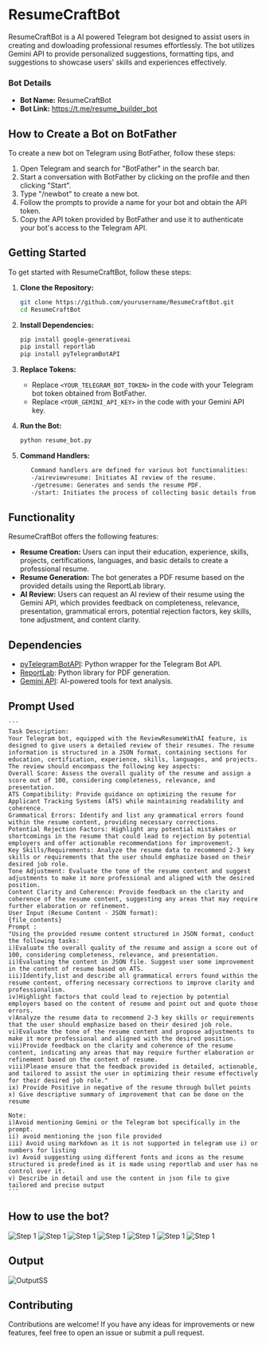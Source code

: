 # ResumeCraftBot

ResumeCraftBot is a AI powered Telegram bot designed to assist users in creating and dowloading professional resumes effortlessly. The bot utilizes Gemini API to provide personalized suggestions, formatting tips, and suggestions to showcase users' skills and experiences effectively.

### Bot Details

- **Bot Name:** ResumeCraftBot
- **Bot Link:** https://t.me/resume_builder_bot

## How to Create a Bot on BotFather

To create a new bot on Telegram using BotFather, follow these steps:

1. Open Telegram and search for "BotFather" in the search bar.
2. Start a conversation with BotFather by clicking on the profile and then clicking "Start".
3. Type "/newbot" to create a new bot.
4. Follow the prompts to provide a name for your bot and obtain the API token.
5. Copy the API token provided by BotFather and use it to authenticate your bot's access to the Telegram API.


## Getting Started

To get started with ResumeCraftBot, follow these steps:

1. **Clone the Repository:**

    ```bash
    git clone https://github.com/yourusername/ResumeCraftBot.git
    cd ResumeCraftBot
    ```

2. **Install Dependencies:**

    ```bash
    pip install google-generativeai
    pip install reportlab
    pip install pyTelegramBotAPI
    ```

3. **Replace Tokens:**

    - Replace `<YOUR_TELEGRAM_BOT_TOKEN>` in the code with your Telegram bot token obtained from BotFather.
    - Replace `<YOUR_GEMINI_API_KEY>` in the code with your Gemini API key.

4. **Run the Bot:**

    ```bash
    python resume_bot.py
    ```

5. **Command Handlers:**
   ```bash
      Command handlers are defined for various bot functionalities:
      -/aireviewresume: Initiates AI review of the resume.
      -/getresume: Generates and sends the resume PDF.
      -/start: Initiates the process of collecting basic details from the user.
   ```

## Functionality

ResumeCraftBot offers the following features:

- **Resume Creation:** Users can input their education, experience, skills, projects, certifications, languages, and basic details to create a professional resume.
- **Resume Generation:** The bot generates a PDF resume based on the provided details using the ReportLab library.
- **AI Review:** Users can request an AI review of their resume using the Gemini API, which provides feedback on completeness, relevance, presentation, grammatical errors, potential rejection factors, key skills, tone adjustment, and content clarity.

## Dependencies

- [pyTelegramBotAPI](https://github.com/eternnoir/pyTelegramBotAPI): Python wrapper for the Telegram Bot API.
- [ReportLab](https://bitbucket.org/rptlab/reportlab/src/master/): Python library for PDF generation.
- [Gemini API](https://geminiapi.com/): AI-powered tools for text analysis.

## Prompt Used
    ```
    Task Description:
    Your Telegram bot, equipped with the ReviewResumeWithAI feature, is designed to give users a detailed review of their resumes. The resume information is structured in a JSON format, containing sections for       education, certification, experience, skills, languages, and projects. The review should encompass the following key aspects:
    Overall Score: Assess the overall quality of the resume and assign a score out of 100, considering completeness, relevance, and presentation.
    ATS Compatibility: Provide guidance on optimizing the resume for Applicant Tracking Systems (ATS) while maintaining readability and coherence.
    Grammatical Errors: Identify and list any grammatical errors found within the resume content, providing necessary corrections.
    Potential Rejection Factors: Highlight any potential mistakes or shortcomings in the resume that could lead to rejection by potential employers and offer actionable recommendations for improvement.
    Key Skills/Requirements: Analyze the resume data to recommend 2-3 key skills or requirements that the user should emphasize based on their desired job role.
    Tone Adjustment: Evaluate the tone of the resume content and suggest adjustments to make it more professional and aligned with the desired position.
    Content Clarity and Coherence: Provide feedback on the clarity and coherence of the resume content, suggesting any areas that may require further elaboration or refinement.
    User Input (Resume Content - JSON format):
    {file_contents}
    Prompt :
    "Using the provided resume content structured in JSON format, conduct the following tasks:
    i)Evaluate the overall quality of the resume and assign a score out of 100, considering completeness, relevance, and presentation.
    ii)Evaluating the content in JSON file. Suggest user some improvement in the content of resume based on ATS.
    iii)Identify,list and describe all grammatical errors found within the resume content, offering necessary corrections to improve clarity and professionalism.
    iv)Highlight factors that could lead to rejection by potential employers based on the content of resume and point out and quote those errors.
    v)Analyze the resume data to recommend 2-3 key skills or requirements that the user should emphasize based on their desired job role.
    vi)Evaluate the tone of the resume content and propose adjustments to make it more professional and aligned with the desired position.
    vii)Provide feedback on the clarity and coherence of the resume content, indicating any areas that may require further elaboration or refinement based on the content of resume.
    viii)Please ensure that the feedback provided is detailed, actionable, and tailored to assist the user in optimizing their resume effectively for their desired job role."
    ix) Provide Positive in negative of the resume through bullet points
    x) Give descriptive summary of improvement that can be done on the resume

    Note:
    i)Avoid mentioning Gemini or the Telegram bot specifically in the prompt.
    ii) avoid mentioning the json file provided
    iii) Avoid using markdown as it is not supported in telegram use i) or numbers for listing
    iv) Avoid suggesting using different fonts and icons as the resume structured is predefined as it is made using reportlab and user has no control over it.
    v) Describe in detail and use the content in json file to give tailored and precise output
    ```

## How to use the bot?

![Step 1](ResumeCraftBot/res/1.png)
![Step 1](ResumeCraftBot/res/2.png)
![Step 1](ResumeCraftBot/res/3.png)
![Step 1](ResumeCraftBot/res/4.png)
![Step 1](ResumeCraftBot/res/5.png)
![Step 1](ResumeCraftBot/res/6.png)
![Step 1](ResumeCraftBot/res/7.png)


## Output
![OutputSS](ResumeCraftBot/res/SS.png)

## Contributing

Contributions are welcome! If you have any ideas for improvements or new features, feel free to open an issue or submit a pull request.

